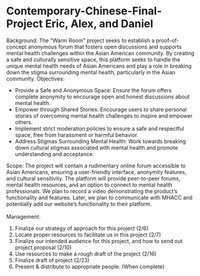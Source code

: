 # Contemporary-Chinese-Final-Project   Eric, Alex, and Daniel

Background:
The "Warm Room" project seeks to establish a proof-of-concept anonymous forum that fosters open discussions and supports mental health challenges within the Asian American community. By creating a safe and culturally sensitive space, this platform seeks to handle the unique mental health needs of Asian Americans and play a role in breaking down the stigma surrounding mental health, particularly in the Asian community.
Objectives:
-	Provide a Safe and Anonymous Space: Ensure the forum offers complete anonymity to encourage open and honest discussions about mental health.
-	Empower through Shared Stories: Encourage users to share personal stories of overcoming mental health challenges to inspire and empower others.
-	Implement strict moderation policies to ensure a safe and respectful space, free from harassment or harmful behavior.
-	Address Stigmas Surrounding Mental Health: Work towards breaking down cultural stigmas associated with mental health and promote understanding and acceptance.  <br>

Scope:
The project will contain a rudimentary online forum accessible to Asian Americans, ensuring a user-friendly interface, anonymity features, and cultural sensitivity. The platform will provide peer-to-peer forums, mental health resources, and an option to connect to mental health professionals. We plan to record a video demonstrating the product’s functionality and features. Later, we plan to communicate with MHACC and potentially add our website’s functionality to their platform.     <br>  <br>
Management:
1. 	Finalize our strategy of approach for this project (2/6)
2. Locate proper resources to facilitate us in this project (2/7)
3. Finalize our intended audience for this project, and how to send out project proposal (2/10)
4. Use resources to make a rough draft of the project (2/16)
5. Finalize draft of project (2/23)
6. Present & distribute to appropriate people. (When complete)
